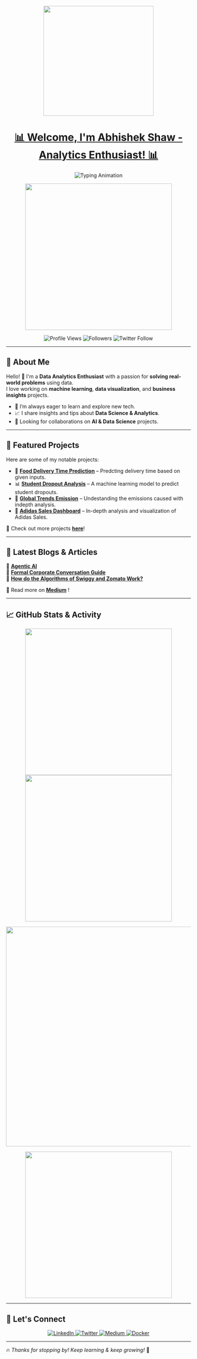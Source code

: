 <!-- Logo -->
<p align="center">
  <img src="https://miro.medium.com/v2/resize:fit:1358/1*TdbDadpUGgos64SPPwqomA.jpeg" width="300">
</p>

<!-- Header with Typing Animation -->
<h1 align="center">
  <a href="#">📊 Welcome, I'm Abhishek Shaw - Analytics Enthusiast! 📊</a>
</h1>
<p align="center">
  <img src="https://readme-typing-svg.herokuapp.com?font=Roboto+Mono&color=%2336BCF7&size=18&center=true&vCenter=true&lines=Data+Enthusiast+🚀;Transforming+Data+into+Insights+📊;Open+to+Collaboration+🤝" alt="Typing Animation">
</p>

<!-- Coding Animation -->
<p align="center">
  <img src="https://i.pinimg.com/originals/fc/71/63/fc71635c7f1b09ed30413f59bb749582.gif" width="400">
</p>

<!-- Badges -->
<p align="center">
  <img src="https://komarev.com/ghpvc/?username=abhishaw020e&color=blue" alt="Profile Views">
  <img src="https://img.shields.io/badge/Followers-Welcome-blueviolet" alt="Followers">
  <img src="https://img.shields.io/twitter/follow/abhishek836?style=social" alt="Twitter Follow">
</p>

---

## 🚀 About Me

Hello! 👋 I'm a **Data Analytics Enthusiast** with a passion for **solving real-world problems** using data.  
I love working on **machine learning**, **data visualization**, and **business insights** projects.  

- 🎯 I’m always eager to learn and explore new tech.
- 📈 I share insights and tips about **Data Science & Analytics**.
- 🤝 Looking for collaborations on **AI & Data Science** projects.

---

## 📌 Featured Projects

Here are some of my notable projects:

- 🚀 **[Food Delivery Time Prediction](https://github.com/abhishekshaw020/Food-Delivery-Time-Prediction)** – Predcting delivery time based on given inputs.
- 📊 **[Student Dropout Analysis](https://www.kaggle.com/code/abhishekshaw020/student-dropout-analysis)** – A machine learning model to predict student dropouts.
- 📡 **[Global Trends Emission](https://www.kaggle.com/code/abhishekshaw020/global-trends-emission)** – Undestanding the emissions caused with indepth analysis.
- 🏥 **[Adidas Sales Dashboard](https://github.com/abhishekshaw020/Adidas-Sales-Dashboard)** – In-depth analysis and visualization of Adidas Sales.

🔗 Check out more projects **[here](https://github.com/abhishekshaw020?tab=repositories)**!

---

## 📝 Latest Blogs & Articles

📌 **[Agentic AI](https://medium.com/@abhishekshaw020/agentic-ai-the-future-of-intelligent-automation-683dd2355ebf)**  
📌 **[Formal Corporate Conversation Guide](https://medium.com/@abhishekshaw020/mastering-formal-corporate-conversation-what-to-say-and-how-to-say-it-8fcdbca0c018)**  
📌 **[How do the Algorithms of Swiggy and Zomato Work?](https://medium.com/@abhishekshaw020/how-do-the-algorithms-of-swiggy-and-zomato-work-6d89dae3f96d)**  

🔗 Read more on **[Medium](https://medium.com/@abhishekshaw020)** !

---

## 📈 GitHub Stats & Activity

<p align="center">
  <img src="https://github-readme-stats.vercel.app/api?username=abhishekshaw020&show_icons=true&theme=radical" width="400">
  <img src="https://github-readme-streak-stats.herokuapp.com/?user=abhishekshaw020&theme=radical" width="400">
</p>

<!-- Working GitHub Activity Graph -->
<p align="center">
  <img src="https://github-readme-activity-graph.vercel.app/graph?username=abhishekshaw020&theme=react-dark" width="600">
</p>

<!-- Most Used Languages -->
<p align="center">
  <img src="https://github-readme-stats.vercel.app/api/top-langs/?username=abhishekshaw020&layout=compact&theme=radical" width="400">
</p>

---

## 🤝 Let's Connect

<p align="center">
  <a href="https://www.linkedin.com/in/abhishaw020/" target="_blank">
    <img src="https://img.shields.io/badge/LinkedIn-Connect-blue?style=for-the-badge&logo=linkedin" alt="LinkedIn">
  </a>
  <a href="https://twitter.com/abhishek836" target="_blank">
    <img src="https://img.shields.io/badge/Twitter-Follow-blue?style=for-the-badge&logo=twitter" alt="Twitter">
  </a>
  <a href="https://medium.com/@abhishekshaw020" target="_blank">
    <img src="https://img.shields.io/badge/Medium-Read%20Blogs-black?style=for-the-badge&logo=medium" alt="Medium">
  </a>
  <a href="https://hub.docker.com/u/abhishaw020" target="_blank">
    <img src="https://img.shields.io/badge/Docker-View%20Profile-blue?style=for-the-badge&logo=docker" alt="Docker">
  </a>
</p>

---

🔥 _Thanks for stopping by! Keep learning & keep growing!_ 🚀
